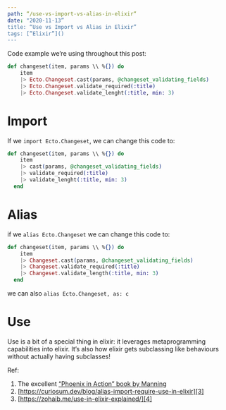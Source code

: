 ```yaml
---
path: “/use-vs-import-vs-alias-in-elixir“
date: "2020-11-13”
title: “Use vs Import vs Alias in Elixir”
tags: [”Elixir”]()
---
```


Code example we’re using throughout this post:  

```elixir
def changeset(item, params \\ %{}) do
    item
    |> Ecto.Changeset.cast(params, @changeset_validating_fields)
    |> Ecto.Changeset.validate_required(:title)
    |> Ecto.Changeset.validate_lenght(:title, min: 3)
```

# Import 

If we `import Ecto.Changeset`, we can change this code to:

```elixir
def changeset(item, params \\ %{}) do
    item
    |> cast(params, @changeset_validating_fields)
    |> validate_required(:title)
    |> validate_lenght(:title, min: 3)
  end
```

# Alias

if we `alias Ecto.Changeset` we can change this code to:
```elixir
def changeset(item, params \\ %{}) do
    item
    |> Changeset.cast(params, @changeset_validating_fields)
    |> Changeset.validate_required(:title)
    |> Changeset.validate_length(:title, min: 3)
  end
```

we can also `alias Ecto.Changeset, as: c`

# Use 

<!--alex ignore special-->
Use is a bit of a special thing in elixir: it leverages metaprogramming capabilities into elixir. It’s also how elixir gets subclassing like behaviours without actually having subclasses!

Ref:
1. The excellent [“Phoenix in Action” book by Manning][2]
2.  [https://curiosum.dev/blog/alias-import-require-use-in-elixir][3]
3. [https://zohaib.me/use-in-elixir-explained/][4]

[2]:	https://www.manning.com/books/phoenix-in-action
[3]:	https://curiosum.dev/blog/alias-import-require-use-in-elixir
[4]:	https://zohaib.me/use-in-elixir-explained/